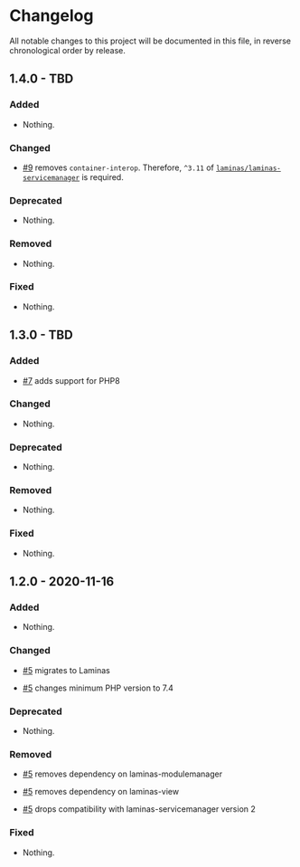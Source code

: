 # Changelog

All notable changes to this project will be documented in this file, in reverse chronological order by release.

## 1.4.0 - TBD

### Added

- Nothing.

### Changed

- [#9](https://github.com/MidnightDesign/midnight-permissions-module/pull/9) removes `container-interop`.
  Therefore, `^3.11` of
  [`laminas/laminas-servicemanager`](https://github.com/laminas/laminas-servicemanager/releases/tag/3.11.0)
  is required.

### Deprecated

- Nothing.

### Removed

- Nothing.

### Fixed

- Nothing.

## 1.3.0 - TBD

### Added

- [#7](https://github.com/MidnightDesign/midnight-permissions-module/pull/7) adds support for PHP8

### Changed

- Nothing.

### Deprecated

- Nothing.

### Removed

- Nothing.

### Fixed

- Nothing.

## 1.2.0 - 2020-11-16

### Added

- Nothing.

### Changed

- [#5](https://github.com/MidnightDesign/midnight-permissions-module/pull/5) migrates to Laminas

- [#5](https://github.com/MidnightDesign/midnight-permissions-module/pull/5) changes minimum PHP version to 7.4

### Deprecated

- Nothing.

### Removed

- [#5](https://github.com/MidnightDesign/midnight-permissions-module/pull/5) removes dependency on laminas-modulemanager

- [#5](https://github.com/MidnightDesign/midnight-permissions-module/pull/5) removes dependency on laminas-view

- [#5](https://github.com/MidnightDesign/midnight-permissions-module/pull/5) drops compatibility with laminas-servicemanager version 2

### Fixed

- Nothing.
